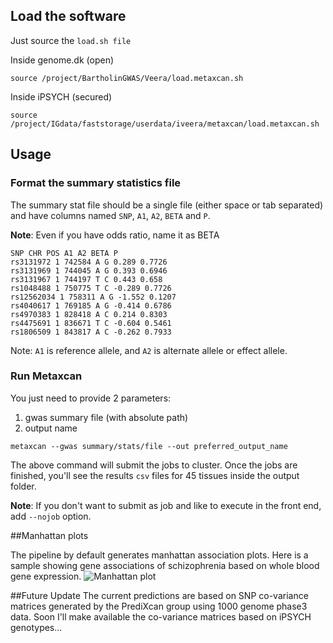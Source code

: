 



## Load the software


Just source the `load.sh file`

 Inside genome.dk (open)
```
source /project/BartholinGWAS/Veera/load.metaxcan.sh
```

Inside  iPSYCH (secured)
```
source /project/IGdata/faststorage/userdata/iveera/metaxcan/load.metaxcan.sh
```

## Usage 

### Format the summary statistics file

 The summary stat file should be a single file (either space or tab separated) and have columns named `SNP`,  `A1`, `A2`, `BETA` and `P`.  
 
**Note**: Even if you have odds ratio, name it as BETA

```
SNP CHR POS A1 A2 BETA P
rs3131972 1 742584 A G 0.289 0.7726
rs3131969 1 744045 A G 0.393 0.6946
rs3131967 1 744197 T C 0.443 0.658
rs1048488 1 750775 T C -0.289 0.7726
rs12562034 1 758311 A G -1.552 0.1207
rs4040617 1 769185 A G -0.414 0.6786
rs4970383 1 828418 A C 0.214 0.8303
rs4475691 1 836671 T C -0.604 0.5461
rs1806509 1 843817 A C -0.262 0.7933
```
Note: `A1` is reference allele, and `A2` is alternate allele or effect allele. 

### Run Metaxcan

You just need to provide 2 parameters: 

1. gwas summary file (with absolute path)
2. output name 

```
metaxcan --gwas summary/stats/file --out preferred_output_name
```

The above command will submit the jobs to cluster.  Once the jobs are finished, you'll see the results `csv` files for 45 tissues inside the output folder. 

**Note**: If you don't want to submit as job and like to execute in the front end,  add `--nojob` option. 

##Manhattan plots

The pipeline by default generates manhattan association plots. Here is a sample showing gene associations of schizophrenia based on whole blood gene expression. 
![Manhattan plot](https://github.com/veera-dr/Metaxcan.ipsych/blob/master/support/DGN-WB_0.5.db.csv.man.png)

##Future Update
The current predictions are based on SNP co-variance matrices generated by the PrediXcan group using 1000 genome phase3 data.  Soon I'll make available the co-variance matrices based on iPSYCH genotypes...

